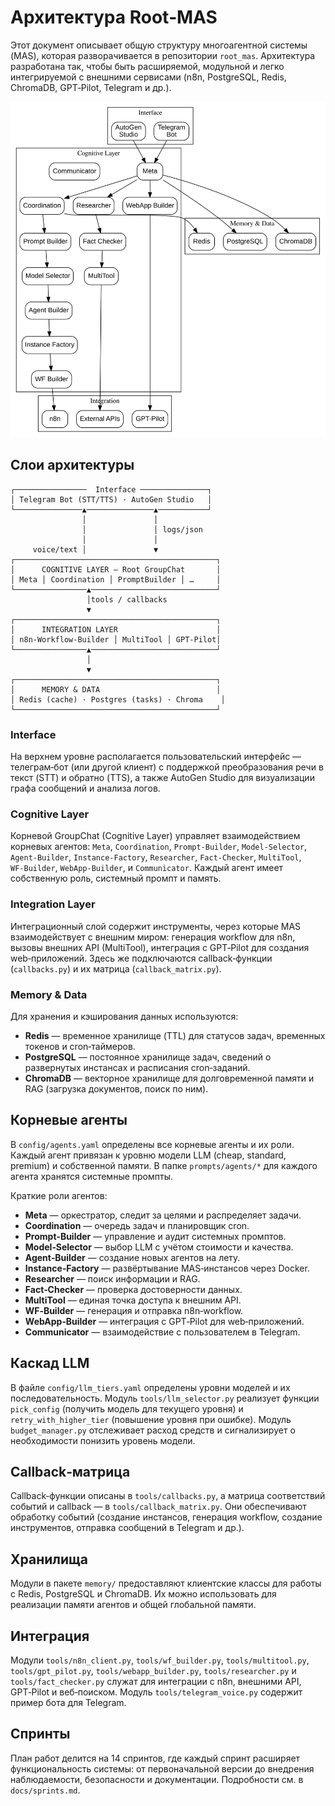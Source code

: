 # Архитектура Root‑MAS

Этот документ описывает общую структуру многоагентной системы (MAS),
которая разворачивается в репозитории `root_mas`. Архитектура
разработана так, чтобы быть расширяемой, модульной и легко
интегрируемой с внешними сервисами (n8n, PostgreSQL, Redis, ChromaDB,
GPT‑Pilot, Telegram и др.).

![Architecture diagram](architecture.svg)

## Слои архитектуры

```
┌────────────────  Interface ───────────────┐
│ Telegram Bot (STT/TTS) · AutoGen Studio   │
└───────────────▲───────────────▲───────────┘
                │               │
                │               │ logs/json
                │               │
     voice/text │               ▼
┌─────────────────────────────────────────────┐
│      COGNITIVE LAYER – Root GroupChat       │
│ Meta │ Coordination │ PromptBuilder │ …     │
└────────────────▲────────────────────────────┘
                 │tools / callbacks
                 ▼
┌─────────────────────────────────────────────┐
│      INTEGRATION LAYER                      │
│ n8n-Workflow-Builder │ MultiTool │ GPT-Pilot│
└────────────────▲────────────────────────────┘
                 │
                 ▼
┌─────────────────────────────────────────────┐
│      MEMORY & DATA                          │
│ Redis (cache) · Postgres (tasks) · Chroma    │
└─────────────────────────────────────────────┘
```

### Interface
На верхнем уровне располагается пользовательский интерфейс —
телеграм‑бот (или другой клиент) с поддержкой преобразования речи в
текст (STT) и обратно (TTS), а также AutoGen Studio для визуализации
графа сообщений и анализа логов.

### Cognitive Layer
Корневой GroupChat (Cognitive Layer) управляет взаимодействием
корневых агентов: `Meta`, `Coordination`, `Prompt‑Builder`,
`Model‑Selector`, `Agent‑Builder`, `Instance‑Factory`, `Researcher`,
`Fact‑Checker`, `MultiTool`, `WF‑Builder`, `WebApp‑Builder`, и
`Communicator`. Каждый агент имеет собственную роль, системный
промпт и память.

### Integration Layer
Интеграционный слой содержит инструменты, через которые MAS
взаимодействует с внешним миром: генерация workflow для n8n,
вызовы внешних API (MultiTool), интеграция с GPT‑Pilot для
создания web‑приложений. Здесь же подключаются callback‑функции
(`callbacks.py`) и их матрица (`callback_matrix.py`).

### Memory & Data
Для хранения и кэширования данных используются:

- **Redis** — временное хранилище (TTL) для статусов задач, временных токенов и cron‑таймеров.
- **PostgreSQL** — постоянное хранилище задач, сведений о развернутых инстансах и расписания cron‑заданий.
- **ChromaDB** — векторное хранилище для долговременной памяти и RAG (загрузка документов, поиск по ним).

## Корневые агенты

В `config/agents.yaml` определены все корневые агенты и их роли. Каждый
агент привязан к уровню модели LLM (cheap, standard, premium) и
собственной памяти. В папке `prompts/agents/*` для каждого агента
хранятся системные промпты.

Краткие роли агентов:

- **Meta** — оркестратор, следит за целями и распределяет задачи.
- **Coordination** — очередь задач и планировщик cron.
- **Prompt‑Builder** — управление и аудит системных промптов.
- **Model‑Selector** — выбор LLM с учётом стоимости и качества.
- **Agent‑Builder** — создание новых агентов на лету.
- **Instance‑Factory** — развёртывание MAS‑инстансов через Docker.
- **Researcher** — поиск информации и RAG.
- **Fact‑Checker** — проверка достоверности данных.
- **MultiTool** — единая точка доступа к внешним API.
- **WF‑Builder** — генерация и отправка n8n‑workflow.
- **WebApp‑Builder** — интеграция с GPT‑Pilot для web‑приложений.
- **Communicator** — взаимодействие с пользователем в Telegram.

## Каскад LLM
В файле `config/llm_tiers.yaml` определены уровни моделей и их
последовательность. Модуль `tools/llm_selector.py` реализует функции
`pick_config` (получить модель для текущего уровня) и
`retry_with_higher_tier` (повышение уровня при ошибке). Модуль
`budget_manager.py` отслеживает расход средств и сигнализирует о
необходимости понизить уровень модели.

## Callback‑матрица
Callback‑функции описаны в `tools/callbacks.py`, а матрица
соответствий событий и callback — в `tools/callback_matrix.py`. Они
обеспечивают обработку событий (создание инстансов, генерация
workflow, создание инструментов, отправка сообщений в Telegram и др.).

## Хранилища
Модули в пакете `memory/` предоставляют клиентские классы для работы с
Redis, PostgreSQL и ChromaDB. Их можно использовать для реализации
памяти агентов и общей глобальной памяти.

## Интеграция
Модули `tools/n8n_client.py`, `tools/wf_builder.py`, `tools/multitool.py`,
`tools/gpt_pilot.py`, `tools/webapp_builder.py`, `tools/researcher.py` и
`tools/fact_checker.py` служат для интеграции с n8n, внешними API,
GPT‑Pilot и веб‑поиском. Модуль `tools/telegram_voice.py` содержит
пример бота для Telegram.

## Спринты
План работ делится на 14 спринтов, где каждый спринт расширяет
функциональность системы: от первоначальной версии до внедрения
наблюдаемости, безопасности и документации. Подробности см. в
`docs/sprints.md`.
